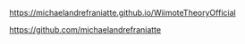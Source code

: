 ﻿https://michaelandrefraniatte.github.io/WiimoteTheoryOfficial  
  
https://github.com/michaelandrefraniatte  